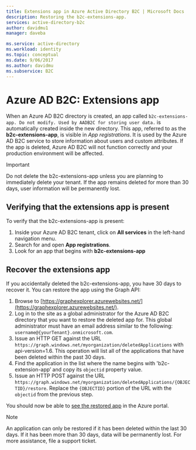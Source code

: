 ```yaml
---
title: Extensions app in Azure Active Directory B2C | Microsoft Docs
description: Restoring the b2c-extensions-app.
services: active-directory-b2c
author: davidmu1
manager: daveba

ms.service: active-directory
ms.workload: identity
ms.topic: conceptual
ms.date: 9/06/2017
ms.author: davidmu
ms.subservice: B2C
---
```


# Azure AD B2C: Extensions app

When an Azure AD B2C directory is created, an app called `b2c-extensions-app. Do not modify. Used by AADB2C for storing user data.` is automatically created inside the new directory. This app, referred to as the **b2c-extensions-app**, is visible in *App registrations*. It is used by the Azure AD B2C service to store information about users and custom attributes. If the app is deleted, Azure AD B2C will not function correctly and your production environment will be affected.

> [!IMPORTANT]
> Do not delete the b2c-extensions-app unless you are planning to immediately delete your tenant. If the app remains deleted for more than 30 days, user information will be permanently lost.

## Verifying that the extensions app is present

To verify that the b2c-extensions-app is present:

1. Inside your Azure AD B2C tenant, click on **All services** in the left-hand navigation menu.
1. Search for and open **App registrations**.
1. Look for an app that begins with **b2c-extensions-app**

## Recover the extensions app

If you accidentally deleted the b2c-extensions-app, you have 30 days to recover it. You can restore the app using the Graph API:

1. Browse to [https://graphexplorer.azurewebsites.net/](https://graphexplorer.azurewebsites.net/).
1. Log in to the site as a global administrator for the Azure AD B2C directory that you want to restore the deleted app for. This global administrator must have an email address similar to the following: `username@{yourTenant}.onmicrosoft.com`.
1. Issue an HTTP GET against the URL `https://graph.windows.net/myorganization/deletedApplications` with api-version=1.6. This operation will list all of the applications that have been deleted within the past 30 days.
1. Find the application in the list where the name begins with 'b2c-extension-app’ and copy its `objectid` property value.
1. Issue an HTTP POST against the URL `https://graph.windows.net/myorganization/deletedApplications/{OBJECTID}/restore`. Replace the `{OBJECTID}` portion of the URL with the `objectid` from the previous step. 

You should now be able to [see the restored app](#verifying-that-the-extensions-app-is-present) in the Azure portal.

> [!NOTE]
> An application can only be restored if it has been deleted within the last 30 days. If it has been more than 30 days, data will be permanently lost. For more assistance, file a support ticket.
